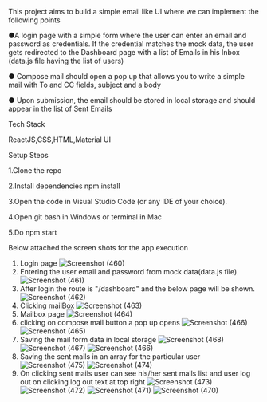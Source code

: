 This project aims to build a simple email like UI where we can implement the following points

●A login page with a simple form where the user can enter an email and password as
credentials. If the credential matches the mock data, the user gets redirected to the Dashboard page with a list of Emails in his Inbox (data.js file having the list of users)

● Compose mail should open a pop up that allows you to write a simple mail with To and CC fields, subject and a body

● Upon submission, the email should be stored in local storage and should appear in the list of Sent Emails

Tech Stack

ReactJS,CSS,HTML,Material UI

Setup Steps

1.Clone the repo

2.Install dependencies npm install

3.Open the code in Visual Studio Code (or any IDE of your choice).

4.Open git bash in Windows or terminal in Mac

5.Do npm start

Below attached the screen shots for the app execution

1. Login page
![Screenshot (460)](https://user-images.githubusercontent.com/77539089/149797711-dfe011d1-7c5b-44ac-9320-a16cc66babf1.png)
2. Entering the user email and password from mock data(data.js file)
![Screenshot (461)](https://user-images.githubusercontent.com/77539089/149797882-5005e27a-a430-4153-bbee-ba3bfb8832e2.png)
3. After login the route is "/dashboard" and the below page will be shown.
![Screenshot (462)](https://user-images.githubusercontent.com/77539089/149798348-3c1345e9-65c8-4fec-a3d1-7a3fb90a0c81.png)
4. Clicking mailBox
![Screenshot (463)](https://user-images.githubusercontent.com/77539089/149798476-3e75962d-d2a3-448d-ae47-bc596ab6a2df.png)
5. Mailbox page
![Screenshot (464)](https://user-images.githubusercontent.com/77539089/149798670-52925d3d-1281-47b2-baee-349ad196f2e8.png)
6. clicking on compose mail button a pop up opens
![Screenshot (466)](https://user-images.githubusercontent.com/77539089/149798839-f9714b61-4c15-4b7b-8edc-a94755a1e674.png)
![Screenshot (465)](https://user-images.githubusercontent.com/77539089/149798851-4ca2c700-d8f5-47e3-8963-7e13cdfd4aaa.png)
7. Saving the mail form data in local storage
![Screenshot (468)](https://user-images.githubusercontent.com/77539089/149799047-88b23501-f99b-4cd2-9156-b5d216531f50.png)
![Screenshot (467)](https://user-images.githubusercontent.com/77539089/149799066-e4edbc5c-19b8-44d1-80a0-b61294f725e1.png)
![Screenshot (466)](https://user-images.githubusercontent.com/77539089/149799072-33f95c9f-816a-495f-9d4c-02cf6eb992d8.png)
8. Saving the sent mails in an array for the particular user
![Screenshot (475)](https://user-images.githubusercontent.com/77539089/149799466-838d1383-4ba6-41a9-8364-923a0a422d78.png)
![Screenshot (474)](https://user-images.githubusercontent.com/77539089/149799482-40a3580e-7869-4e01-a257-f3ff4ffdf3cd.png)
9. On clicking sent mails user can see his/her sent mails list and user log out on clicking log out text at top right
![Screenshot (473)](https://user-images.githubusercontent.com/77539089/149799487-8b28fdf8-ec5d-41f7-9bed-718a9a144620.png)
![Screenshot (472)](https://user-images.githubusercontent.com/77539089/149799493-319b03b7-7336-4b63-9a7c-2bc0c3da60c9.png)
![Screenshot (471)](https://user-images.githubusercontent.com/77539089/149799509-699d2d1f-9f60-48f0-a42c-19556d0eb875.png)
![Screenshot (470)](https://user-images.githubusercontent.com/77539089/149799522-5030f0a6-e9c1-41d7-8891-a1f7ae337485.png)




